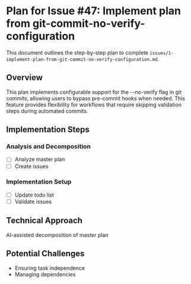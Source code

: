# Plan for Issue #47: Implement plan from git-commit-no-verify-configuration

This document outlines the step-by-step plan to complete `issues/1-implement-plan-from-git-commit-no-verify-configuration.md`.

## Overview

This plan implements configurable support for the --no-verify flag in git commits, allowing users to bypass pre-commit hooks when needed. This feature provides flexibility for workflows that require skipping validation steps during automated commits.

## Implementation Steps

### Analysis and Decomposition
- [ ] Analyze master plan
- [ ] Create issues

### Implementation Setup
- [ ] Update todo list
- [ ] Validate issues

## Technical Approach
AI-assisted decomposition of master plan

## Potential Challenges
- Ensuring task independence
- Managing dependencies